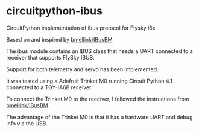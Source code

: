 # circuitpython-ibus
CircuitPython implementation of ibus protocol for Flysky i6x

Based on and inspired by [bmellink/IBusBM](https://github.com/bmellink/IBusBM)

The ibus module contains an IBUS class that needs a UART connected to a receiver that supports FlySky IBUS.

Support for both telemetry and servo has been implemented.

It was tested using a Adafruit Trinket M0 running Circuit Python 4.1 connected to a TGY-IA6B receiver.

To connect the Trinket M0 to the receiver, I followed the instructions from [bmellink/IBusBM](https://github.com/bmellink/IBusBM).

The advantage of the Trinket M0 is that it has a hardware UART and debug info via the USB.




